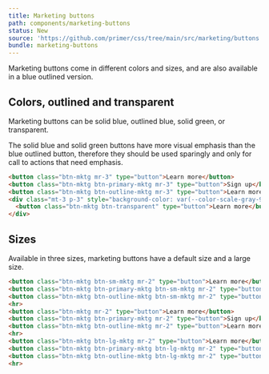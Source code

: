 ```yaml
---
title: Marketing buttons
path: components/marketing-buttons
status: New
source: 'https://github.com/primer/css/tree/main/src/marketing/buttons'
bundle: marketing-buttons
---
```


Marketing buttons come in different colors and sizes, and are also available in a blue outlined version.

## Colors, outlined and transparent

Marketing buttons can be solid blue, outlined blue, solid green, or transparent.

The solid blue and solid green buttons have more visual emphasis than the blue outlined button, therefore they should be used sparingly and only for call to actions that need emphasis.

```html live
<button class="btn-mktg mr-3" type="button">Learn more</button>
<button class="btn-mktg btn-primary-mktg mr-3" type="button">Sign up</button>
<button class="btn-mktg btn-outline-mktg mr-3" type="button">Learn more</button>
<div class="mt-3 p-3" style="background-color: var(--color-scale-gray-9);">
  <button class="btn-mktg btn-transparent" type="button">Learn more</button>
</div>
```

## Sizes

Available in three sizes, marketing buttons have a default size and a large size.

```html live
<button class="btn-mktg btn-sm-mktg mr-2" type="button">Learn more</button>
<button class="btn-mktg btn-primary-mktg btn-sm-mktg mr-2" type="button">Sign up</button>
<button class="btn-mktg btn-outline-mktg btn-sm-mktg mr-2" type="button">Learn more</button>
<hr>
<button class="btn-mktg mr-2" type="button">Learn more</button>
<button class="btn-mktg btn-primary-mktg mr-2" type="button">Sign up</button>
<button class="btn-mktg btn-outline-mktg mr-2" type="button">Learn more</button>
<hr>
<button class="btn-mktg btn-lg-mktg mr-2" type="button">Learn more</button>
<button class="btn-mktg btn-primary-mktg btn-lg-mktg mr-2" type="button">Sign up</button>
<button class="btn-mktg btn-outline-mktg btn-lg-mktg mr-2" type="button">Learn more</button>
<hr>
```
